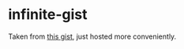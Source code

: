 # infinite-gist

Taken from [this gist](https://gist.github.com/cpudney/1291635), just hosted more conveniently.
